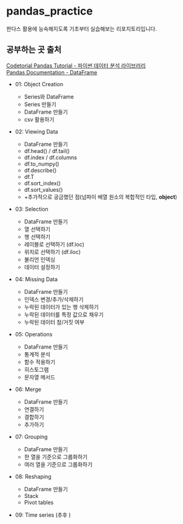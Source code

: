 # pandas_practice
판다스 활용에 능숙해지도록 기초부터 실습해보는 리포지토리입니다.
## 공부하는 곳 출처
[Codetorial Pandas Tutorial - 파이썬 데이터 분석 라이브러리](https://codetorial.net/pandas/object_creation.html)  
[Pandas Documentation - DataFrame](https://pandas.pydata.org/docs/reference/frame.html)
* 01: Object Creation
  + Series와 DataFrame
  + Series 만들기
  + DataFrame 만들기
  + csv 활용하기

* 02: Viewing Data
  + DataFrame 만들기
  + df.head() / df.tail()
  + df.index / df.columns
  + df.to_numpy()
  + df.describe()
  + df.T
  + df.sort_index()
  + df.sort_values()
  + +추가적으로 궁금했던 점(넘파이 배열 원소의 복합적인 타입, <b>object</b>)

* 03: Selection
  + DataFrame 만들기
  + 열 선택하기
  + 행 선택하기
  + 레이블로 선택하기 (df.loc)
  + 위치로 선택하기 (df.iloc)
  + 불리언 인덱싱
  + 데이터 설정하기

* 04: Missing Data
  + DataFrame 만들기
  + 인덱스 변경/추가/삭제하기
  + 누락된 데이터가 있는 행 삭제하기
  + 누락된 데이터를 특정 값으로 채우기
  + 누락된 데이터 참/거짓 여부 

* 05: Operations
  + DataFrame 만들기
  + 통계적 분석
  + 함수 적용하기
  + 히스토그램
  + 문자열 메서드

* 06: Merge
  + DataFrame 만들기
  + 연결하기
  + 결합하기
  + 추가하기
  
* 07: Grouping
  + DataFrame 만들기
  + 한 열을 기준으로 그룹화하기
  + 여러 열을 기준으로 그룹화하기

* 08: Reshaping
  + DataFrame 만들기
  + Stack
  + Pivot tables
  
* 09: Time series (추후 )
